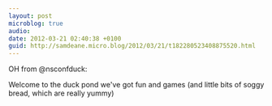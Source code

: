 ```yaml
---
layout: post
microblog: true
audio: 
date: 2012-03-21 02:40:38 +0100
guid: http://samdeane.micro.blog/2012/03/21/t182280523408875520.html
---
```

OH from @nsconfduck: 

Welcome to the duck pond we've got fun and games (and little bits of soggy bread, which are really yummy)
